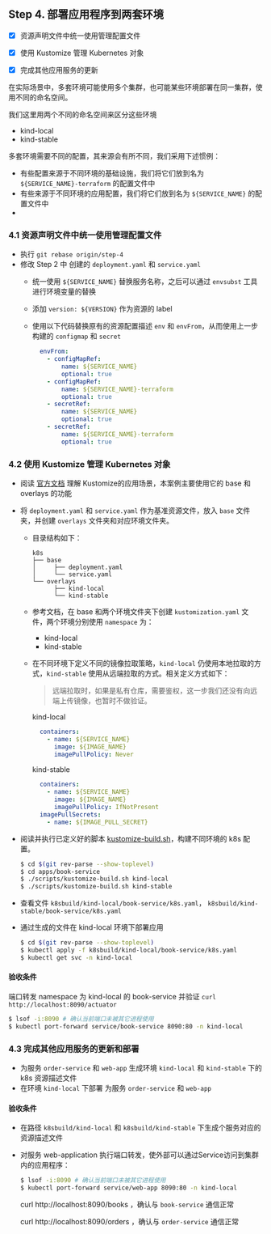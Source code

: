 Step 4. 部署应用程序到两套环境
--

- [x] 资源声明文件中统一使用管理配置文件
- [x] 使用 Kustomize 管理 Kubernetes 对象
- [x] 完成其他应用服务的更新


在实际场景中，多套环境可能使用多个集群，也可能某些环境部署在同一集群，使用不同的命名空间。

我们这里用两个不同的命名空间来区分这些环境
- kind-local
- kind-stable

多套环境需要不同的配置，其来源会有所不同，我们采用下述惯例：
- 有些配置来源于不同环境的基础设施，我们将它们放到名为 `${SERVICE_NAME}-terraform` 的配置文件中
- 有些来源于不同环境的应用配置，我们将它们放到名为 `${SERVICE_NAME}` 的配置文件中
-
### 4.1 资源声明文件中统一使用管理配置文件
- 执行 `git rebase origin/step-4`
- 修改 Step 2 中 创建的 `deployment.yaml` 和 `service.yaml`
  - 统一使用 `${SERVICE_NAME}` 替换服务名称，之后可以通过 `envsubst` 工具进行环境变量的替换
  - 添加 `version: ${VERSION}` 作为资源的 label
  - 使用以下代码替换原有的资源配置描述 `env` 和 `envFrom`，从而使用上一步构建的 `configmap` 和 `secret`

    ```yaml
      envFrom:
        - configMapRef:
            name: ${SERVICE_NAME}
            optional: true
        - configMapRef:
            name: ${SERVICE_NAME}-terraform
            optional: true
        - secretRef:
            name: ${SERVICE_NAME}
            optional: true
        - secretRef:
            name: ${SERVICE_NAME}-terraform
            optional: true
    ```

### 4.2 使用 Kustomize 管理 Kubernetes 对象

- 阅读 [官方文档](https://kubernetes.io/zh-cn/docs/tasks/manage-kubernetes-objects/kustomization/) 理解 Kustomize的应用场景，本案例主要使用它的 base 和 overlays 的功能
- 将 `deployment.yaml` 和 `service.yaml` 作为基准资源文件，放入 `base` 文件夹，并创建 `overlays` 文件夹和对应环境文件夹。
  - 目录结构如下：
    ```text
    k8s
    ├── base
    │     ├── deployment.yaml
    │     └── service.yaml
    └── overlays
          ├── kind-local
          └── kind-stable
    ```
  - 参考文档，在 base 和两个环境文件夹下创建 `kustomization.yaml` 文件，两个环境分别使用 `namespace` 为：
    - kind-local
    - kind-stable
  - 在不同环境下定义不同的镜像拉取策略，`kind-local` 仍使用本地拉取的方式，`kind-stable` 使用从远端拉取的方式。相关定义方式如下：
    > 远端拉取时，如果是私有仓库，需要鉴权，这一步我们还没有向远端上传镜像，也暂时不做验证。

    kind-local
      ```yaml
        containers:
          - name: ${SERVICE_NAME}
            image: ${IMAGE_NAME}
            imagePullPolicy: Never
      ```
    kind-stable
      ```yaml
        containers:
          - name: ${SERVICE_NAME}
            image: ${IMAGE_NAME}
            imagePullPolicy: IfNotPresent
        imagePullSecrets:
          - name: ${IMAGE_PULL_SECRET}
      ```

- 阅读并执行已定义好的脚本 [kustomize-build.sh](../apps/book-service/scripts/kustomize-build.sh)，构建不同环境的 k8s 配置。
  ```bash
  $ cd $(git rev-parse --show-toplevel)
  $ cd apps/book-service
  $ ./scripts/kustomize-build.sh kind-local
  $ ./scripts/kustomize-build.sh kind-stable
  ```
- 查看文件 `k8sbuild/kind-local/book-service/k8s.yaml`， `k8sbuild/kind-stable/book-service/k8s.yaml`
- 通过生成的文件在 kind-local 环境下部署应用
  ```bash
  $ cd $(git rev-parse --show-toplevel)
  $ kubectl apply -f k8sbuild/kind-local/book-service/k8s.yaml
  $ kubectl get svc -n kind-local
  ```

#### 验收条件

端口转发 namespace 为 kind-local 的 book-service 并验证 `curl http://localhost:8090/actuator`

```bash
$ lsof -i:8090 # 确认当前端口未被其它进程使用
$ kubectl port-forward service/book-service 8090:80 -n kind-local
```

### 4.3 完成其他应用服务的更新和部署

- 为服务 `order-service` 和 `web-app` 生成环境 `kind-local` 和 `kind-stable` 下的 k8s 资源描述文件
- 在环境 `kind-local` 下部署 为服务 `order-service` 和 `web-app`

#### 验收条件

- 在路径 `k8sbuild/kind-local` 和 `k8sbuild/kind-stable` 下生成个服务对应的资源描述文件

- 对服务 web-application 执行端口转发，使外部可以通过Service访问到集群内的应用程序：

  ```bash
  $ lsof -i:8090 # 确认当前端口未被其它进程使用
  $ kubectl port-forward service/web-app 8090:80 -n kind-local
  ```

  curl http://localhost:8090/books ，确认与 `book-service` 通信正常

  curl http://localhost:8090/orders ，确认与 `order-service` 通信正常
